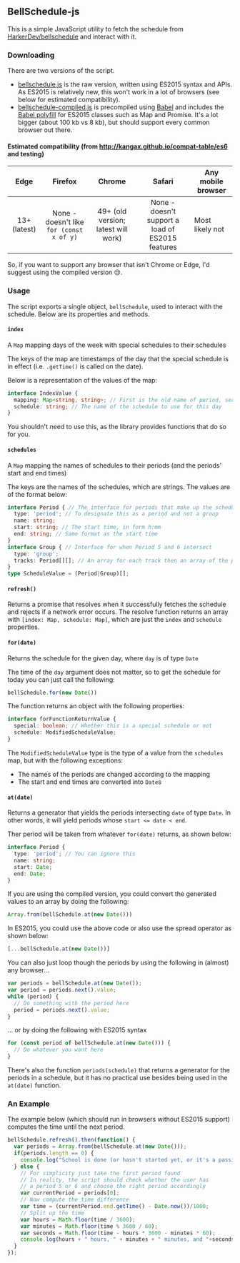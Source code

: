 BellSchedule-js
---------------

This is a simple JavaScript utility to fetch the schedule from [HarkerDev/bellschedule](https://github.com/HarkerDev/bellschedule) and interact with it.

### Downloading

There are two versions of the script.
* [bellschedule.js](bellschedule.js) is the raw version, written using ES2015 syntax and APIs. As ES2015 is relatively new, this won't work in a lot of browsers (see below for estimated compatibility).
* [bellschedule-compiled.js](bellschedule-compiled.js) is precompiled using [Babel](http://babeljs.io/) and includes the [Babel polyfill](http://babeljs.io/docs/usage/polyfill/) for ES2015 classes such as Map and Promise. It's a lot bigger (about 100 kb vs 8 kb), but should support every common browser out there.

#### Estimated compatibility (from http://kangax.github.io/compat-table/es6 and testing)

|     Edge     	|                 Firefox                	|                Chrome               	|                      Safari                      	| Any mobile browser 	|
|:------------:	|:--------------------------------------:	|:-----------------------------------:	|:------------------------------------------------:	|--------------------	|
| 13+ (latest) 	| None - doesn't like `for (const x of y)` 	| 49+ (old version; latest will work) 	| None - doesn't support a load of ES2015 features 	| Most likely not    	|

So, if you want to support any browser that isn't Chrome or Edge, I'd suggest using the compiled version :cry:.

### Usage

The script exports a single object, `bellSchedule`, used to interact with the schedule.
Below are its properties and methods.

#### `index`
A `Map` mapping days of the week with special schedules to their schedules

The keys of the map are timestamps of the day that the special schedule is in effect (i.e. `.getTime()` is called on the date).

Below is a  representation of the values of the map:

```typescript
interface IndexValue {
  mapping: Map<string, string>; // First is the old name of period, second is the new name
  schedule: string; // The name of the schedule to use for this day
}
```

You shouldn't need to use this, as the library provides functions that do so for you.

#### `schedules`
A `Map` mapping the names of schedules to their periods (and the periods' start and end times)

The keys are the names of the schedules, which are strings. The values are of the format below:

```typescript
interface Period { // The interface for periods that make up the schedule
  type: 'period'; // To designate this as a period and not a group
  name: string;
  start: string; // The start time, in form h:mm
  end: string; // Same format as the start time
}
interface Group { // Interface for when Period 5 and 6 intersect
  type: 'group';
  tracks: Period[][]; // An array for each track then an array of the periods in the track
}
type ScheduleValue = (Period|Group)[];
```

#### `refresh()`
Returns a promise that resolves when it successfully fetches the schedule and rejects if a network error occurs.
The resolve function returns an array with `[index: Map, schedule: Map]`, which are just the `index` and `schedule` properties.

#### `for(date)`
Returns the schedule for the given day, where `day` is of type `Date`

The time of the `day` argument does not matter, so to get the schedule for today you can just call the following:
```javascript
bellSchedule.for(new Date())
```

The function returns an object with the following properties:
```typescript
interface forFunctionReturnValue {
  special: boolean; // Whether this is a special schedule or not
  schedule: ModifiedScheduleValue;
}
```

The `ModifiedScheduleValue` type is the type of a value from the `schedules` map, but with the following exceptions:

  * The names of the periods are changed according to the mapping
  * The start and end times are converted into `Date`s

#### `at(date)`
Returns a generator that yields the periods intersecting `date` of type `Date`.
In other words, it will yield periods whose `start <= date < end`.

Ther period will be taken from whatever `for(date)` returns, as shown below:
```typescript
interface Period {
  type: 'period'; // You can ignore this
  name: string;
  start: Date;
  end: Date;
}
```

If you are using the compiled version, you could convert the generated values to an array by doing the following:

```javascript
Array.from(bellSchedule.at(new Date()))
```
In ES2015, you could use the above code or also use the spread operator as shown below:
```javascript
[...bellSchedule.at(new Date())]
```

You can also just loop though the periods by using the following in (almost) any browser...
```javascript
var periods = bellSchedule.at(new Date());
var period = periods.next().value;
while (period) {
  // Do something with the period here
  period = periods.next().value;
}
```
... or by doing the following with ES2015 syntax
```javascript
for (const period of bellSchedule.at(new Date())) {
  // Do whatever you want here
}
```

There's also the function `periods(schedule)` that returns a generator for the periods in a schedule, but it has no practical use besides being used in the `at(date)` function.

### An Example
The example below (which should run in browsers without ES2015 support) computes the time until the next period.
```javascript
bellSchedule.refresh().then(function() {
  var periods = Array.from(bellSchedule.at(new Date()));
  if(periods.length == 0) {
    console.log("School is done (or hasn't started yet, or it's a passing periord)!");
  } else {
    // For simplicity just take the first period found
    // In reality, the script should check whether the user has
    // a period 5 or 6 and choose the right period accordingly
    var currentPeriod = periods[0];
    // Now compute the time difference
    var time = (currentPeriod.end.getTime() - Date.now())/1000;
    // Split up the time
    var hours = Math.floor(time / 3600);
    var minutes = Math.floor(time % 3600 / 60);
    var seconds = Math.floor(time - hours * 3600 - minutes * 60);
    console.log(hours + " hours, " + minutes + " minutes, and "+seconds+" seconds remaining");
  }
});
```
